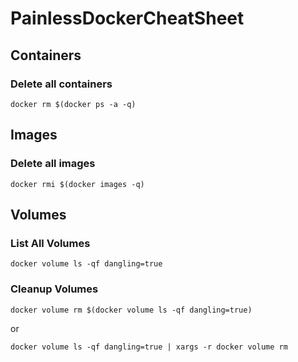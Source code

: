 # PainlessDockerCheatSheet

## Containers
### Delete all containers
``` docker rm $(docker ps -a -q) ```

## Images

### Delete all images
``` docker rmi $(docker images -q) ```

## Volumes

### List All Volumes
``` docker volume ls -qf dangling=true ```

### Cleanup Volumes
``` docker volume rm $(docker volume ls -qf dangling=true) ```

or

``` docker volume ls -qf dangling=true | xargs -r docker volume rm ```

